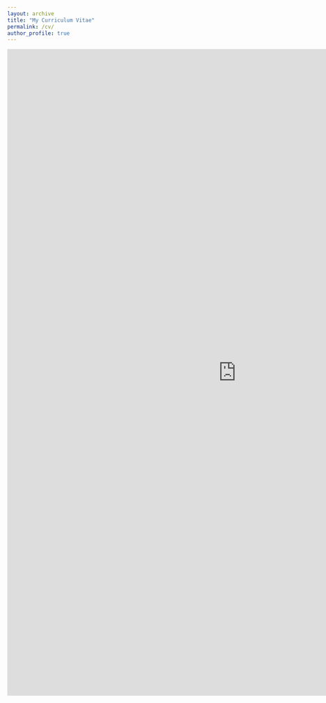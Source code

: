 ```yaml
---
layout: archive
title: "My Curriculum Vitae"
permalink: /cv/
author_profile: true
---
```


<embed src="https://Saafke.github.io/files/CV_Xavier_Weber.pdf" type="application/pdf" width="1050px" height="1485" />